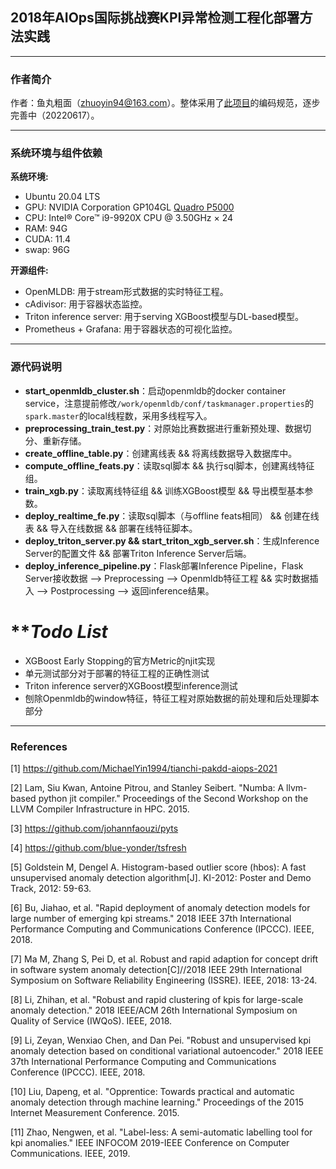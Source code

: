 ## 2018年AIOps国际挑战赛KPI异常检测工程化部署方法实践

---
### **作者简介**

作者：鱼丸粗面（zhuoyin94@163.com）。整体采用了[此项目](https://github.com/MichaelYin1994/python-style-guide)的编码规范，逐步完善中（20220617）。

---
### **系统环境与组件依赖**

**系统环境:**
- Ubuntu 20.04 LTS
- GPU: NVIDIA Corporation GP104GL [Quadro P5000](16G)
- CPU: Intel® Core™ i9-9920X CPU @ 3.50GHz × 24
- RAM: 94G
- CUDA: 11.4
- swap: 96G

**开源组件:**
- OpenMLDB: 用于stream形式数据的实时特征工程。
- cAdivisor: 用于容器状态监控。
- Triton inference server: 用于serving XGBoost模型与DL-based模型。
- Prometheus + Grafana: 用于容器状态的可视化监控。

---
### **源代码说明**
- **start_openmldb_cluster.sh**：启动openmldb的docker container service，注意提前修改`/work/openmldb/conf/taskmanager.properties`的`spark.master`的local线程数，采用多线程写入。
- **preprocessing_train_test.py**：对原始比赛数据进行重新预处理、数据切分、重新存储。
- **create_offline_table.py**：创建离线表 && 将离线数据导入数据库中。
- **compute_offline_feats.py**：读取sql脚本 && 执行sql脚本，创建离线特征组。
- **train_xgb.py**：读取离线特征组 && 训练XGBoost模型 && 导出模型基本参数。
- **deploy_realtime_fe.py**：读取sql脚本（与offline feats相同） && 创建在线表 && 导入在线数据 && 部署在线特征脚本。
- **deploy_triton_server.py && start_triton_xgb_server.sh**：生成Inference Server的配置文件 && 部署Triton Inference Server后端。
- **deploy_inference_pipeline.py**：Flask部署Inference Pipeline，Flask Server接收数据 --> Preprocessing --> Openmldb特征工程 && 实时数据插入 --> Postprocessing -->  返回inference结果。

# ***Todo List*
- XGBoost Early Stopping的官方Metric的njit实现
- 单元测试部分对于部署的特征工程的正确性测试
- Triton inference server的XGBoost模型inference测试
- 刨除Openmldb的window特征，特征工程对原始数据的前处理和后处理脚本部分

---
### **References**

[1] https://github.com/MichaelYin1994/tianchi-pakdd-aiops-2021

[2] Lam, Siu Kwan, Antoine Pitrou, and Stanley Seibert. "Numba: A llvm-based python jit compiler." Proceedings of the Second Workshop on the LLVM Compiler Infrastructure in HPC. 2015.

[3] https://github.com/johannfaouzi/pyts

[4] https://github.com/blue-yonder/tsfresh

[5] Goldstein M, Dengel A. Histogram-based outlier score (hbos): A fast unsupervised anomaly detection algorithm[J]. KI-2012: Poster and Demo Track, 2012: 59-63.

[6] Bu, Jiahao, et al. "Rapid deployment of anomaly detection models for large number of emerging kpi streams." 2018 IEEE 37th International Performance Computing and Communications Conference (IPCCC). IEEE, 2018.

[7] Ma M, Zhang S, Pei D, et al. Robust and rapid adaption for concept drift in software system anomaly detection[C]//2018 IEEE 29th International Symposium on Software Reliability Engineering (ISSRE). IEEE, 2018: 13-24.

[8] Li, Zhihan, et al. "Robust and rapid clustering of kpis for large-scale anomaly detection." 2018 IEEE/ACM 26th International Symposium on Quality of Service (IWQoS). IEEE, 2018.

[9] Li, Zeyan, Wenxiao Chen, and Dan Pei. "Robust and unsupervised kpi anomaly detection based on conditional variational autoencoder." 2018 IEEE 37th International Performance Computing and Communications Conference (IPCCC). IEEE, 2018.

[10] Liu, Dapeng, et al. "Opprentice: Towards practical and automatic anomaly detection through machine learning." Proceedings of the 2015 Internet Measurement Conference. 2015.

[11] Zhao, Nengwen, et al. "Label-less: A semi-automatic labelling tool for kpi anomalies." IEEE INFOCOM 2019-IEEE Conference on Computer Communications. IEEE, 2019.

